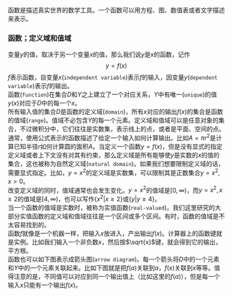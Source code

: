 函数是描述真实世界的数学工具。一个函数可以用方程、图、数值表或者文字描述来表示。

### 函数；定义域和值域
变量$y$的值，取决于另一个变量$x$的值，那么我们说$y$是$x$的函数，记作
$$y=f(x)$$
$f$表示函数，自变量$x$(`independent variable`)表示$f$的输入，因变量$y$(`dependent variable`)表示$f$的输出。  
函数(`function`)在集合$D$和$Y$之上建立了一个对应关系，$Y$中有唯一(`unique`)的值$y(x)$对应于$D$中的每一个$x$。  
所有输入值的集合$D$是函数的定义域(`domain`)，所有$x$对应的输出$f(x)$的集合是函数的值域(`range`)。值域不必包含$Y$的每一个元素。定义域和值域可以是任意对象的集合，不过微积分中，它们往往是实数集，表示线上的点，或者是平面、空间的点。  
通常，使用公式表示的函数描述了给定一个输入如何计算输出。比如$A=\pi r^2$是计算已知半径$r$如何计算圆的面积$A$。当定义一个函数$y=f(x)$，但是没有显式的指定定义域或者上下文没有对其有约束，那么定义域是所有能够使$y$是实数的$x$的值的集合，这也被称为自然定义域(`natural domain`)。如果我们想要限制定义域的话，需要显式指定。比如，$y=x^2$的定义域是实数集，可以限制其是正数集合$y=x^2,x>0$。  
改变定义域的同时，值域通常也会发生变化。$y=x^2$的值域是$[0, \infty)$，而$y=x^2,x\geq 2$的值域是$[4, \infty)$，也可以写作$\{x^2|x\geq 2\}$或$\{y|y\geq 4\}$。  
当一个函数的值域是实数时，被称为实值函数(`real-valued`)。我们这里研究的大部分实值函数的定义域和值域往往是一个区间或多个区间。有时，函数的值域是不太容易找到的。  
函数$f$就像是一个机器一样，把输入$x$放进入，产出输出$f(x)$。计算器上的函数键就是实例。比如我们输入一个非负数$x$，然后按$\sqrt{x}$键，就会得到它的输出，平方根。  
函数也可以如下图表示成箭头图(`arrow diagram`)。每一个箭头将$D$中的一个元素和$Y$中的一个元素关联起来。比如下图就是把$f(a)$关联到$a$，$f(x)$关联到$x$等等。值得注意的是，不同值可以对应到同一个输出值上（比如这里的$f(a)$），但是每一个输入$x$只能有一个输出$f(x)$。
